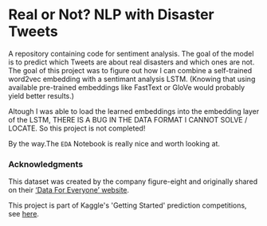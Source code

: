 # Real or Not? NLP with Disaster Tweets

A repository containing code for sentiment analysis. The goal of the model is to predict which Tweets are about real disasters and which ones are not. The goal of this project was to figure out how I can combine a self-trained word2vec embedding with a sentimant analysis LSTM. (Knowing that using available pre-trained embeddings like FastText or GloVe would probably yield better results.)

Altough I was able to load the learned embeddings into the embedding layer of the LSTM, THERE IS A BUG IN THE DATA FORMAT I CANNOT SOLVE / LOCATE. So this project is not completed!

By the way.The `EDA` Notebook is really nice and worth looking at.

### Acknowledgments
This dataset was created by the company figure-eight and originally shared on their [‘Data For Everyone’ website](https://www.figure-eight.com/data-for-everyone/).

This project is part of Kaggle's 'Getting Started' prediction competitions, see [here](https://www.kaggle.com/c/nlp-getting-started/overview).